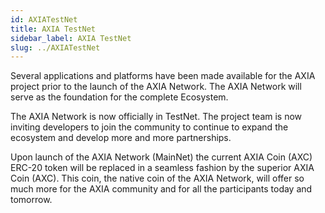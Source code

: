 ```yaml
---
id: AXIATestNet
title: AXIA TestNet
sidebar_label: AXIA TestNet
slug: ../AXIATestNet
---
```


Several applications and platforms have been made  available for the AXIA project prior to the launch of the AXIA Network. The AXIA Network will serve as the foundation for the complete Ecosystem.

The AXIA Network is now officially in TestNet. The project team is now inviting developers to join the community to continue to expand the ecosystem and develop more and more partnerships. 

Upon launch of the AXIA Network (MainNet) the current AXIA Coin (AXC) ERC-20 token will be replaced in a seamless fashion by the superior AXIA Coin (AXC). This coin, the native coin of the AXIA Network, will offer so much more for the AXIA community and for all the participants today and tomorrow. 

